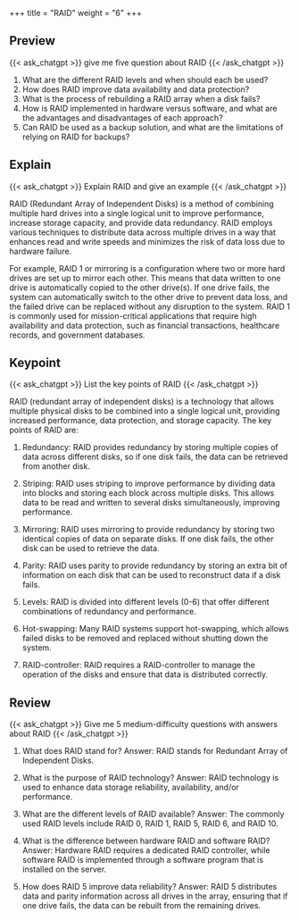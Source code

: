 +++
title = "RAID"
weight = "6"
+++
## Preview
{{< ask_chatgpt >}}
give me five question about RAID
{{< /ask_chatgpt >}}

1. What are the different RAID levels and when should each be used?
2. How does RAID improve data availability and data protection?
3. What is the process of rebuilding a RAID array when a disk fails?
4. How is RAID implemented in hardware versus software, and what are the advantages and disadvantages of each approach?
5. Can RAID be used as a backup solution, and what are the limitations of relying on RAID for backups?   

## Explain
{{< ask_chatgpt >}}
Explain RAID and give an example
{{< /ask_chatgpt >}}

RAID (Redundant Array of Independent Disks) is a method of combining multiple hard drives into a single logical unit to improve performance, increase storage capacity, and provide data redundancy. RAID employs various techniques to distribute data across multiple drives in a way that enhances read and write speeds and minimizes the risk of data loss due to hardware failure.

For example, RAID 1 or mirroring is a configuration where two or more hard drives are set up to mirror each other. This means that data written to one drive is automatically copied to the other drive(s). If one drive fails, the system can automatically switch to the other drive to prevent data loss, and the failed drive can be replaced without any disruption to the system. RAID 1 is commonly used for mission-critical applications that require high availability and data protection, such as financial transactions, healthcare records, and government databases.   

## Keypoint
{{< ask_chatgpt >}}
List the key points of RAID
{{< /ask_chatgpt >}}

RAID (redundant array of independent disks) is a technology that allows multiple physical disks to be combined into a single logical unit, providing increased performance, data protection, and storage capacity. The key points of RAID are:

1. Redundancy: RAID provides redundancy by storing multiple copies of data across different disks, so if one disk fails, the data can be retrieved from another disk.

2. Striping: RAID uses striping to improve performance by dividing data into blocks and storing each block across multiple disks. This allows data to be read and written to several disks simultaneously, improving performance.

3. Mirroring: RAID uses mirroring to provide redundancy by storing two identical copies of data on separate disks. If one disk fails, the other disk can be used to retrieve the data.

4. Parity: RAID uses parity to provide redundancy by storing an extra bit of information on each disk that can be used to reconstruct data if a disk fails.

5. Levels: RAID is divided into different levels (0-6) that offer different combinations of redundancy and performance.

6. Hot-swapping: Many RAID systems support hot-swapping, which allows failed disks to be removed and replaced without shutting down the system.

7. RAID-controller: RAID requires a RAID-controller to manage the operation of the disks and ensure that data is distributed correctly.   

## Review
{{< ask_chatgpt >}}
Give me 5 medium-difficulty questions with answers about RAID
{{< /ask_chatgpt >}}

1. What does RAID stand for?
Answer: RAID stands for Redundant Array of Independent Disks.

2. What is the purpose of RAID technology?
Answer: RAID technology is used to enhance data storage reliability, availability, and/or performance.

3. What are the different levels of RAID available?
Answer: The commonly used RAID levels include RAID 0, RAID 1, RAID 5, RAID 6, and RAID 10.

4. What is the difference between hardware RAID and software RAID?
Answer: Hardware RAID requires a dedicated RAID controller, while software RAID is implemented through a software program that is installed on the server.

5. How does RAID 5 improve data reliability?
Answer: RAID 5 distributes data and parity information across all drives in the array, ensuring that if one drive fails, the data can be rebuilt from the remaining drives.   

